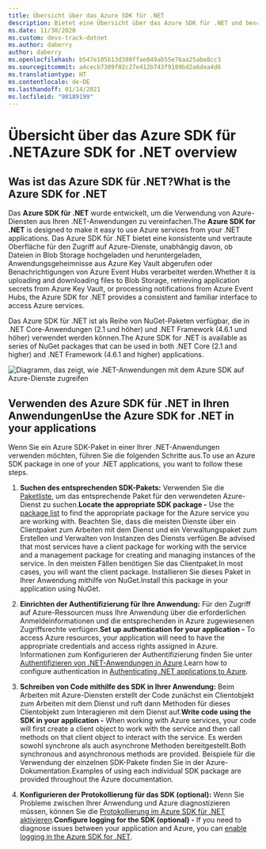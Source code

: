 ```yaml
---
title: Übersicht über das Azure SDK für .NET
description: Bietet eine Übersicht über das Azure SDK für .NET und beschreibt die grundlegenden Schritte zur Verwendung des SDK in einer .NET-Anwendung
ms.date: 11/30/2020
ms.custom: devx-track-dotnet
ms.author: daberry
author: daberry
ms.openlocfilehash: b547e105b13d380ffae049ab55e76aa25abe8cc3
ms.sourcegitcommit: a4cecb7389f02c27e412b743f9189bd2a6dea4d6
ms.translationtype: HT
ms.contentlocale: de-DE
ms.lasthandoff: 01/14/2021
ms.locfileid: "98189199"
---
```

# <a name="azure-sdk-for-net-overview"></a><span data-ttu-id="57729-103">Übersicht über das Azure SDK für .NET</span><span class="sxs-lookup"><span data-stu-id="57729-103">Azure SDK for .NET overview</span></span>

## <a name="what-is-the-azure-sdk-for-net"></a><span data-ttu-id="57729-104">Was ist das Azure SDK für .NET?</span><span class="sxs-lookup"><span data-stu-id="57729-104">What is the Azure SDK for .NET</span></span>

<span data-ttu-id="57729-105">Das **Azure SDK für .NET** wurde entwickelt, um die Verwendung von Azure-Diensten aus Ihren .NET-Anwendungen zu vereinfachen.</span><span class="sxs-lookup"><span data-stu-id="57729-105">The **Azure SDK for .NET** is designed to make it easy to use Azure services from your .NET applications.</span></span>  <span data-ttu-id="57729-106">Das Azure SDK für .NET bietet eine konsistente und vertraute Oberfläche für den Zugriff auf Azure-Dienste, unabhängig davon, ob Dateien in Blob Storage hochgeladen und heruntergeladen, Anwendungsgeheimnisse aus Azure Key Vault abgerufen oder Benachrichtigungen von Azure Event Hubs verarbeitet werden.</span><span class="sxs-lookup"><span data-stu-id="57729-106">Whether it is uploading and downloading files to Blob Storage, retrieving application secrets from Azure Key Vault, or processing notifications from Azure Event Hubs, the Azure SDK for .NET provides a consistent and familiar interface to access Azure services.</span></span>  

<span data-ttu-id="57729-107">Das Azure SDK für .NET ist als Reihe von NuGet-Paketen verfügbar, die in .NET Core-Anwendungen (2.1 und höher) und .NET Framework (4.6.1 und höher) verwendet werden können.</span><span class="sxs-lookup"><span data-stu-id="57729-107">The Azure SDK for .NET is available as series of NuGet packages that can be used in both .NET Core (2.1 and higher) and .NET Framework (4.6.1 and higher) applications.</span></span>

![Diagramm, das zeigt, wie .NET-Anwendungen mit dem Azure SDK auf Azure-Dienste zugreifen](./media/azure-sdk-for-dotnet-overview.png)

## <a name="use-the-azure-sdk-for-net-in-your-applications"></a><span data-ttu-id="57729-109">Verwenden des Azure SDK für .NET in Ihren Anwendungen</span><span class="sxs-lookup"><span data-stu-id="57729-109">Use the Azure SDK for .NET in your applications</span></span>

<span data-ttu-id="57729-110">Wenn Sie ein Azure SDK-Paket in einer Ihrer .NET-Anwendungen verwenden möchten, führen Sie die folgenden Schritte aus.</span><span class="sxs-lookup"><span data-stu-id="57729-110">To use an Azure SDK package in one of your .NET applications, you want to follow these steps.</span></span>

1. <span data-ttu-id="57729-111">**Suchen des entsprechenden SDK-Pakets:** Verwenden Sie die [Paketliste](../packages.md), um das entsprechende Paket für den verwendeten Azure-Dienst zu suchen.</span><span class="sxs-lookup"><span data-stu-id="57729-111">**Locate the appropriate SDK package -** Use the [package list](../packages.md) to find the appropriate package for the Azure service you are working with.</span></span>  <span data-ttu-id="57729-112">Beachten Sie, dass die meisten Dienste über ein Clientpaket zum Arbeiten mit dem Dienst und ein Verwaltungspaket zum Erstellen und Verwalten von Instanzen des Diensts verfügen.</span><span class="sxs-lookup"><span data-stu-id="57729-112">Be advised that most services have a client package for working with the service and a management package for creating and managing instances of the service.</span></span>  <span data-ttu-id="57729-113">In den meisten Fällen benötigen Sie das Clientpaket.</span><span class="sxs-lookup"><span data-stu-id="57729-113">In most cases, you will want the client package.</span></span>  <span data-ttu-id="57729-114">Installieren Sie dieses Paket in Ihrer Anwendung mithilfe von NuGet.</span><span class="sxs-lookup"><span data-stu-id="57729-114">Install this package in your application using NuGet.</span></span>

2. <span data-ttu-id="57729-115">**Einrichten der Authentifizierung für Ihre Anwendung:** Für den Zugriff auf Azure-Ressourcen muss Ihre Anwendung über die erforderlichen Anmeldeinformationen und die entsprechenden in Azure zugewiesenen Zugriffsrechte verfügen.</span><span class="sxs-lookup"><span data-stu-id="57729-115">**Set up authentication for your application -** To access Azure resources, your application will need to have the appropriate credentials and access rights assigned in Azure.</span></span>  <span data-ttu-id="57729-116">Informationen zum Konfigurieren der Authentifizierung finden Sie unter [Authentifizieren von .NET-Anwendungen in Azure](../authentication.md).</span><span class="sxs-lookup"><span data-stu-id="57729-116">Learn how to configure authentication in [Authenticating .NET applications to Azure](../authentication.md).</span></span>

3. <span data-ttu-id="57729-117">**Schreiben von Code mithilfe des SDK in Ihrer Anwendung:** Beim Arbeiten mit Azure-Diensten erstellt der Code zunächst ein Clientobjekt zum Arbeiten mit dem Dienst und ruft dann Methoden für dieses Clientobjekt zum Interagieren mit dem Dienst auf.</span><span class="sxs-lookup"><span data-stu-id="57729-117">**Write code using the SDK in your application -** When working with Azure services, your code will first create a client object to work with the service and then call methods on that client object to interact with the service.</span></span>  <span data-ttu-id="57729-118">Es werden sowohl synchrone als auch asynchrone Methoden bereitgestellt.</span><span class="sxs-lookup"><span data-stu-id="57729-118">Both synchronous and asynchronous methods are provided.</span></span>  <span data-ttu-id="57729-119">Beispiele für die Verwendung der einzelnen SDK-Pakete finden Sie in der Azure-Dokumentation.</span><span class="sxs-lookup"><span data-stu-id="57729-119">Examples of using each individual SDK package are provided throughout the Azure documentation.</span></span>

4. <span data-ttu-id="57729-120">**Konfigurieren der Protokollierung für das SDK (optional):** Wenn Sie Probleme zwischen Ihrer Anwendung und Azure diagnostizieren müssen, können Sie die [Protokollierung im Azure SDK für .NET aktivieren](../logging.md).</span><span class="sxs-lookup"><span data-stu-id="57729-120">**Configure logging for the SDK (optional) -** If you need to diagnose issues between your application and Azure, you can [enable logging in the Azure SDK for .NET](../logging.md).</span></span>
